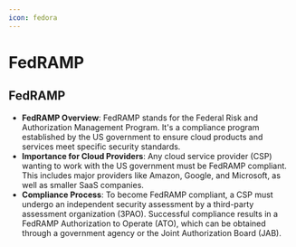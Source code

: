 ```yaml
---
icon: fedora
---
```


# FedRAMP

## FedRAMP

* **FedRAMP Overview**: FedRAMP stands for the Federal Risk and Authorization Management Program. It's a compliance program established by the US government to ensure cloud products and services meet specific security standards.
* **Importance for Cloud Providers**: Any cloud service provider (CSP) wanting to work with the US government must be FedRAMP compliant. This includes major providers like Amazon, Google, and Microsoft, as well as smaller SaaS companies.
* **Compliance Process**: To become FedRAMP compliant, a CSP must undergo an independent security assessment by a third-party assessment organization (3PAO). Successful compliance results in a FedRAMP Authorization to Operate (ATO), which can be obtained through a government agency or the Joint Authorization Board (JAB).

